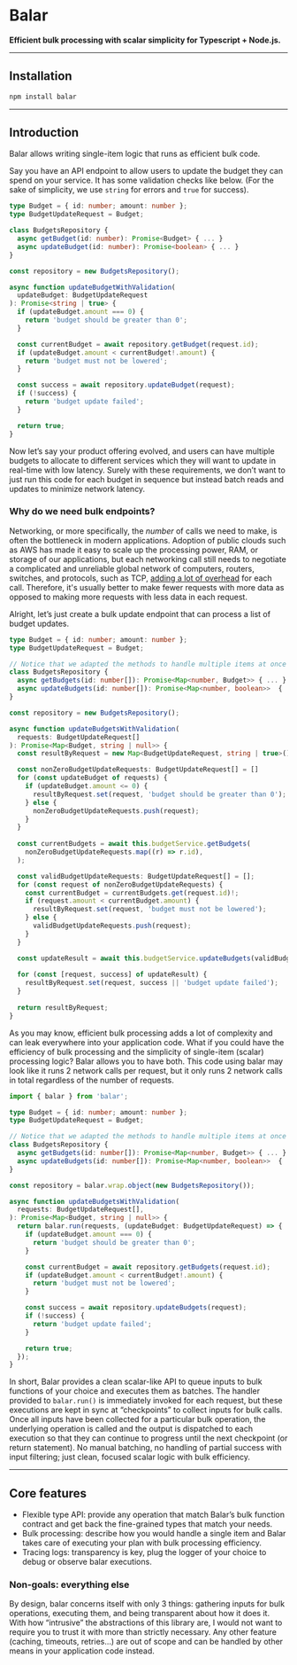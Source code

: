 # Balar

**Efficient bulk processing with scalar simplicity for Typescript + Node.js.**

---

## Installation

```bash
npm install balar
```

---

## Introduction

Balar allows writing single-item logic that runs as efficient bulk code.

Say you have an API endpoint to allow users to update the budget they can spend on your service. It has some validation checks like below. (For the sake of simplicity, we use `string` for errors and `true`  for success).

```ts
type Budget = { id: number; amount: number };
type BudgetUpdateRequest = Budget;

class BudgetsRepository {
  async getBudget(id: number): Promise<Budget> { ... }
  async updateBudget(id: number): Promise<boolean> { ... }
}

const repository = new BudgetsRepository();

async function updateBudgetWithValidation(
  updateBudget: BudgetUpdateRequest
): Promise<string | true> {
  if (updateBudget.amount === 0) {
    return 'budget should be greater than 0';
  }

  const currentBudget = await repository.getBudget(request.id);
  if (updateBudget.amount < currentBudget!.amount) {
    return 'budget must not be lowered';
  }

  const success = await repository.updateBudget(request);
  if (!success) {
    return 'budget update failed';
  }

  return true;
}
```

Now let’s say your product offering evolved, and users can have multiple budgets to allocate to different services which they will want to update in real-time with low latency. Surely with these requirements, we don’t want to just run this code for each budget in sequence but instead batch reads and updates to minimize network latency. 

### **Why do we need bulk endpoints?**

Networking, or more specifically, the *number* of calls we need to make, is often the bottleneck in modern applications. Adoption of public clouds such as AWS has made it easy to scale up the processing power, RAM, or storage of our applications, but each networking call still needs to negotiate a complicated and unreliable global network of computers, routers, switches, and protocols, such as TCP, [adding a lot of overhead](https://www2.cs.duke.edu/ari/trapeze/freenix/node11.html) for each call. Therefore, it's usually better to make fewer requests with more data as opposed to making more requests with less data in each request.

Alright, let’s just create a bulk update endpoint that can process a list of budget updates.

```ts
type Budget = { id: number; amount: number };
type BudgetUpdateRequest = Budget;

// Notice that we adapted the methods to handle multiple items at once
class BudgetsRepository {
  async getBudgets(id: number[]): Promise<Map<number, Budget>> { ... }
  async updateBudgets(id: number[]): Promise<Map<number, boolean>>  { ... }
}

const repository = new BudgetsRepository();

async function updateBudgetsWithValidation(
  requests: BudgetUpdateRequest[]
): Promise<Map<Budget, string | null>> {
  const resultByRequest = new Map<BudgetUpdateRequest, string | true>();

  const nonZeroBudgetUpdateRequests: BudgetUpdateRequest[] = []
  for (const updateBudget of requests) {
    if (updateBudget.amount <= 0) {
      resultByRequest.set(request, 'budget should be greater than 0');
    } else {
      nonZeroBudgetUpdateRequests.push(request);
    }
  }
  
  const currentBudgets = await this.budgetService.getBudgets(
    nonZeroBudgetUpdateRequests.map((r) => r.id),
  );

  const validBudgetUpdateRequests: BudgetUpdateRequest[] = [];
  for (const request of nonZeroBudgetUpdateRequests) {
    const currentBudget = currentBudgets.get(request.id)!;
    if (request.amount < currentBudget.amount) {
      resultByRequest.set(request, 'budget must not be lowered');
    } else {
      validBudgetUpdateRequests.push(request);
    }
  }

  const updateResult = await this.budgetService.updateBudgets(validBudgetUpdateRequests);
  
  for (const [request, success] of updateResult) {
    resultByRequest.set(request, success || 'budget update failed');
  }
  
  return resultByRequest;
}
```

As you may know, efficient bulk processing adds a lot of complexity and can leak everywhere into your application code. What if you could have the efficiency of bulk processing and the simplicity of single-item (scalar) processing logic? Balar allows you to have both. This code using balar may look like it runs 2 network calls per request, but it only runs 2 network calls in total regardless of the number of requests.

```ts
import { balar } from 'balar';

type Budget = { id: number; amount: number };
type BudgetUpdateRequest = Budget;

// Notice that we adapted the methods to handle multiple items at once
class BudgetsRepository {
  async getBudgets(id: number[]): Promise<Map<number, Budget>> { ... }
  async updateBudgets(id: number[]): Promise<Map<number, boolean>>  { ... }
}

const repository = balar.wrap.object(new BudgetsRepository());

async function updateBudgetsWithValidation(
  requests: BudgetUpdateRequest[],
): Promise<Map<Budget, string | null>> {
  return balar.run(requests, (updateBudget: BudgetUpdateRequest) => {
    if (updateBudget.amount === 0) {
      return 'budget should be greater than 0';
    }

    const currentBudget = await repository.getBudgets(request.id);
    if (updateBudget.amount < currentBudget!.amount) {
      return 'budget must not be lowered';
    }

    const success = await repository.updateBudgets(request);
    if (!success) {
      return 'budget update failed';
    }

    return true;
  });
}
```

In short, Balar provides a clean scalar-like API to queue inputs to bulk functions of your choice and executes them as batches. The handler provided to `balar.run()` is immediately invoked for each request, but these executions are kept in sync at “checkpoints” to collect inputs for bulk calls. Once all inputs have been collected for a particular bulk operation, the underlying operation is called and the output is dispatched to each execution so that they can continue to progress until the next checkpoint (or return statement). No manual batching, no handling of partial success with input filtering; just clean, focused scalar logic with bulk efficiency.

---

## Core features

- Flexible type API: provide any operation that match Balar’s bulk function contract and get back the fine-grained types that match your needs.
- Bulk processing: describe how you would handle a single item and Balar takes care of executing your plan with bulk processing efficiency.
- Tracing logs: transparency is key, plug the logger of your choice to debug or observe balar executions.

### Non-goals: everything else

By design, balar concerns itself with only 3 things: gathering inputs for bulk operations, executing them, and being transparent about how it does it. With how “intrusive” the abstractions of this library are, I would not want to require you to trust it with more than strictly necessary. Any other feature (caching, timeouts, retries…) are out of scope and can be handled by other means in your application code instead.
